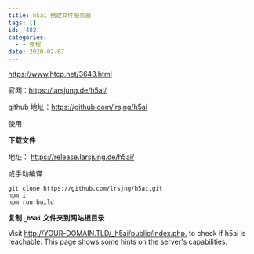 ```yaml
---
title: h5ai 搭建文件服务器
tags: []
id: '482'
categories:
  - - 教程
date: 2020-02-07
---
```


https://www.htcp.net/3643.html

官网：https://larsjung.de/h5ai/

github 地址：https://github.com/lrsjng/h5ai

使用

**下载文件**

地址： https://release.larsjung.de/h5ai/

或手动编译

```
git clone https://github.com/lrsjng/h5ai.git
npm i
npm run build
```

**复制 `_h5ai` 文件夹到网站根目录**

Visit http://YOUR-DOMAIN.TLD/_h5ai/public/index.php, to check if h5ai is reachable. This page shows some hints on the server's capabilities.
